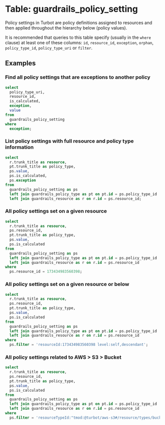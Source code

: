 # Table: guardrails_policy_setting

Policy settings in Turbot are policy definitions assigned to resources and then
applied throughout the hierarchy below (policy values).

It is recommended that queries to this table specify (usually in the `where` clause) at least one
of these columns: `id`, `resource_id`, `exception`, `orphan`, `policy_type_id`,
`policy_type_uri` or `filter`.

## Examples

### Find all policy settings that are exceptions to another policy

```sql
select
  policy_type_uri,
  resource_id,
  is_calculated,
  exception,
  value
from
  guardrails_policy_setting
where
  exception;
```

### List policy settings with full resource and policy type information

```sql
select
  r.trunk_title as resource,
  pt.trunk_title as policy_type,
  ps.value,
  ps.is_calculated,
  ps.exception
from
  guardrails_policy_setting as ps
  left join guardrails_policy_type as pt on pt.id = ps.policy_type_id
  left join guardrails_resource as r on r.id = ps.resource_id;
```

### All policy settings set on a given resource

```sql
select
  r.trunk_title as resource,
  ps.resource_id,
  pt.trunk_title as policy_type,
  ps.value,
  ps.is_calculated
from
  guardrails_policy_setting as ps
  left join guardrails_policy_type as pt on pt.id = ps.policy_type_id
  left join guardrails_resource as r on r.id = ps.resource_id
where
  ps.resource_id = 173434983560398;
```

### All policy settings set on a given resource or below

```sql
select
  r.trunk_title as resource,
  ps.resource_id,
  pt.trunk_title as policy_type,
  ps.value,
  ps.is_calculated
from
  guardrails_policy_setting as ps
  left join guardrails_policy_type as pt on pt.id = ps.policy_type_id
  left join guardrails_resource as r on r.id = ps.resource_id
where
  ps.filter = 'resourceId:173434983560398 level:self,descendant';
```

### All policy settings related to AWS > S3 > Bucket

```sql
select
  r.trunk_title as resource,
  ps.resource_id,
  pt.trunk_title as policy_type,
  ps.value,
  ps.is_calculated
from
  guardrails_policy_setting as ps
  left join guardrails_policy_type as pt on pt.id = ps.policy_type_id
  left join guardrails_resource as r on r.id = ps.resource_id
where
  ps.filter = 'resourceTypeId:"tmod:@turbot/aws-s3#/resource/types/bucket"';
```
